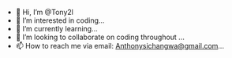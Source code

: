 - 👋 Hi, I’m @Tony2l
- 👀 I’m interested in coding...
- 🌱 I’m currently learning...
- 💞️ I’m looking to collaborate on coding throughout ...
- 📫 How to reach me via email: Anthonysichangwa@gmail.com...

<!---
Tony2l/Tony2l is a ✨ special ✨ repository because its `README.md` (this file) appears on your GitHub profile.
You can click the Preview link to take a look at your changes.
--->
